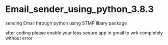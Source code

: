 # Email_sender_using_python_3.8.3
sending Email through python using STMP libary package


after coding please enable your less sequre app in gmail to wrk completely without error
